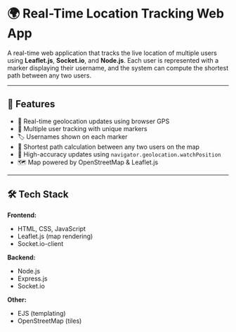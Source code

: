 # 🌍 Real-Time Location Tracking Web App

A real-time web application that tracks the live location of multiple users using **Leaflet.js**,
**Socket.io**, and **Node.js**. Each user is represented with a marker displaying their username,
and the system can compute the shortest path between any two users.

---

## 🚀 Features

- 📍 Real-time geolocation updates using browser GPS
- 👥 Multiple user tracking with unique markers
- 🏷️ Usernames shown on each marker
- 🔗 Shortest path calculation between any two users on the map
- 📡 High-accuracy updates using `navigator.geolocation.watchPosition`
- 🗺️ Map powered by OpenStreetMap & Leaflet.js

---

## 🛠️ Tech Stack

**Frontend:**
- HTML, CSS, JavaScript
- Leaflet.js (map rendering)
- Socket.io-client

**Backend:**
- Node.js
- Express.js
- Socket.io

**Other:**
- EJS (templating)
- OpenStreetMap (tiles)
